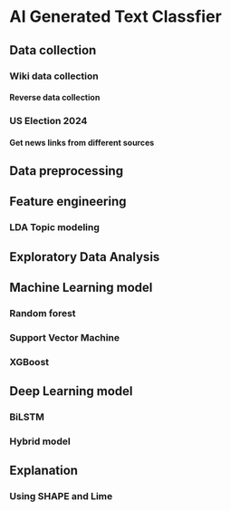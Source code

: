 # AI Generated Text Classfier
## Data collection 
### Wiki data collection
#### Reverse data collection
### US Election 2024
#### Get news links from different sources
## Data preprocessing 
## Feature engineering 
### LDA Topic modeling
## Exploratory Data Analysis 
## Machine Learning model
### Random forest
### Support Vector Machine
### XGBoost
## Deep Learning model
### BiLSTM
### Hybrid model
## Explanation
### Using SHAPE and Lime

